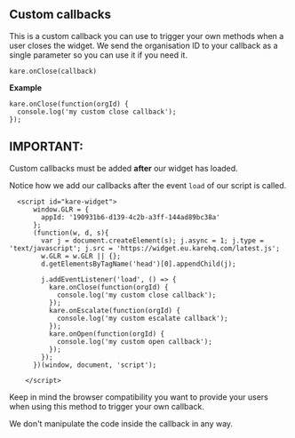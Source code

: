 ## Custom callbacks

This is a custom callback you can use to trigger your own methods when a user closes the widget. We send the organisation ID to your callback as a single parameter so you can use it if you need it.



`kare.onClose(callback)`

**Example**
             
```
kare.onClose(function(orgId) {
  console.log('my custom close callback');
});

```

## IMPORTANT:

Custom callbacks must be added **after** our widget has loaded.

Notice how we add our callbacks after the event `load` of our script is called.

```
  <script id="kare-widget">
      window.GLR = {
        appId: '190931b6-d139-4c2b-a3ff-144ad89bc38a'
      };
      (function(w, d, s){
        var j = document.createElement(s); j.async = 1; j.type = 'text/javascript'; j.src = 'https://widget.eu.karehq.com/latest.js';
        w.GLR = w.GLR || {};
        d.getElementsByTagName('head')[0].appendChild(j);

        j.addEventListener('load', () => {
          kare.onClose(function(orgId) {
            console.log('my custom close callback');
          });
          kare.onEscalate(function(orgId) {
            console.log('my custom escalate callback');
          });
          kare.onOpen(function(orgId) {
            console.log('my custom open callback');
          });
        });
      })(window, document, 'script');
      
    </script>
```

Keep in mind the browser compatibility you want to provide your users when using this method to trigger your own callback.

We don't manipulate the code inside the callback in any way.